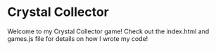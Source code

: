 # Crystal Collector

Welcome to my Crystal Collector game! Check out the index.html and games.js file for details on how I wrote my code!
